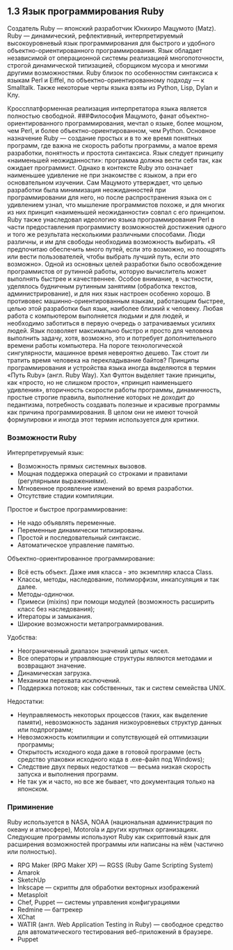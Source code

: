 ## 1.3 Язык программирования Ruby
Создатель Ruby — японский разработчик Юкихиро Мацумото (Matz).
Ruby — динамический, рефлективный, интерпретируемый высокоуровневый язык программирования для быстрого и удобного объектно-ориентированного программирования. Язык обладает независимой от операционной системы реализацией многопоточности, строгой динамической типизацией, сборщиком мусора и многими другими возможностями. Ruby близок по особенностям синтаксиса к языкам Perl и Eiffel, по объектно-ориентированному подходу — к Smalltalk. Также некоторые черты языка взяты из Python, Lisp, Dylan и Клу.

Кроссплатформенная реализация интерпретатора языка является полностью свободной.
###Философия
Мацумото, фанат объектно-ориентированного программирования, мечтал о языке, более мощном, чем Perl, и более объектно-ориентированном, чем Python. Основное назначение Ruby — создание простых и в то же время понятных программ, где важна не скорость работы программы, а малое время разработки, понятность и простота синтаксиса.
Язык следует принципу «наименьшей неожиданности»: программа должна вести себя так, как ожидает программист. Однако в контексте Ruby это означает наименьшее удивление не при знакомстве с языком, а при его основательном изучении. Сам Мацумото утверждает, что целью разработки была минимизация неожиданностей при программировании для него, но после распространения языка он с удивлением узнал, что мышление программистов похоже, и для многих из них принцип «наименьшей неожиданности» совпал с его принципом.
Ruby также унаследовал идеологию языка программирования Perl в части предоставления программисту возможностей достижения одного и того же результата несколькими различными способами. Люди различны, и им для свободы необходима возможность выбирать. «Я предпочитаю обеспечить много путей, если это возможно, но поощрять или вести пользователей, чтобы выбрать лучший путь, если это возможно».
Одной из основных целей разработки было освобождение программистов от рутинной работы, которую вычислитель может выполнять быстрее и качественнее. Особое внимание, в частности, уделялось будничным рутинным занятиям (обработка текстов, администрирование), и для них язык настроен особенно хорошо.
В противовес машинно-ориентированным языкам, работающим быстрее, целью этой разработки был язык, наиболее близкий к человеку. Любая работа с компьютером выполняется людьми и для людей, и необходимо заботиться в первую очередь о затрачиваемых усилиях людей. Язык позволяет максимально быстро и просто для человека выполнить задачу, хотя, возможно, это и потребует дополнительного времени работы компьютера. На пороге технологической сингулярности, машинное время невероятно дешево. Так стоит ли тратить время человека на перекладывание байтов?
Принципы программирования и устройства языка иногда выделяются в термин «Путь Ruby» (англ. Ruby Way). Хэл Фултон выделяет такие принципы, как «просто, но не слишком просто», «принцип наименьшего удивления», вторичность скорости работы программы, динамичность, простые строгие правила, выполнение которых не доходит до педантизма, потребность создавать полезные и красивые программы как причина программирования. В целом они не имеют точной формулировки и иногда этот термин используется для критики.
### Возможности Ruby
Интерпретируемый язык:
* Возможность прямых системных вызовов.
* Мощная поддержка операций со строками и правилами (регулярными выражениями).
* Мгновенное проявление изменений во время разработки.
* Отсутствие стадии компиляции.

Простое и быстрое программирование:
* Не надо объявлять переменные.
* Переменные динамически типизированы.
* Простой и последовательный синтаксис.
* Автоматическое управление памятью.

Объектно-ориентированное программирование:
* Всё есть объект. Даже имя класса - это экземпляр класса Class.
* Классы, методы, наследование, полиморфизм, инкапсуляция и так далее.
* Методы-одиночки.
* Примеси (mixins) при помощи модулей (возможность расширить класс без наследования);
* Итераторы и замыкания.
* Широкие возможности метапрограммирования.

Удобства:
* Неограниченный диапазон значений целых чисел.
* Все операторы и управляющие структуры являются методами и возвращают значение.
* Динамическая загрузка.
* Механизм перехвата исключений.
* Поддержка потоков; как собственных, так и систем семейства UNIX.

Недостатки:
* Неуправляемость некоторых процессов (таких, как выделение памяти), невозможность задания низкоуровневых структур данных или подпрограмм;
* Невозможность компиляции и сопутствующей ей оптимизации программы;
* Открытость исходного кода даже в готовой программе (есть средство упаковки исходного кода в .exe-файл под Windows);
* Следствие двух первых недостатков — весьма низкая скорость запуска и выполнения программ.
* Не так уж и часто, но все же бывает, что документация только на японском.

### Приминение
Ruby используется в NASA, NOAA (национальная администрация по океану и атмосфере), Motorola и других крупных организациях. Следующие программы используют Ruby как скриптовый язык для расширения возможностей программы или написаны на нём (частично или полностью).
* RPG Maker (RPG Maker XP) — RGSS (Ruby Game Scripting System)
* Amarok
* SketchUp
* Inkscape — скрипты для обработки векторных изображений
* Metasploit
* Chef, Puppet — системы управления конфигурациями
* Redmine — багтрекер
* XChat
* WATIR (англ. Web Application Testing in Ruby) — свободное средство для автоматического тестирования веб-приложений в браузере.
* Puppet